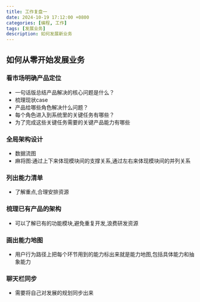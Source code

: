 ```yaml
---
title: 工作复盘一
date: 2024-10-19 17:12:00 +0800
categories: [编程, 工作]
tags: [发展业务]
description: 如何发展新业务
---
```


## 如何从零开始发展业务

### 看市场明确产品定位

* 一句话版总结产品解决的核心问题是什么？
* 梳理现状case
* 产品给哪些角色解决什么问题？
* 每个角色进入到系统里的关键任务有哪些？
* 为了完成这些关键任务需要的关键产品能力有哪些

### 全局架构设计

* 数据流图
* 麻将图:通过上下来体现模块间的支撑关系,通过左右来体现模块间的并列关系

### 列出能力清单

* 了解重点,合理安排资源

### 梳理已有产品的架构

* 可以了解已有的功能模块,避免重复开发,浪费研发资源

### 画出能力地图

* 用户行为路径上把每个环节用到的能力标出来就是能力地图,包括具体能力和抽象能力

### 聊天栏同步

* 需要将自己对发展的规划同步出来
